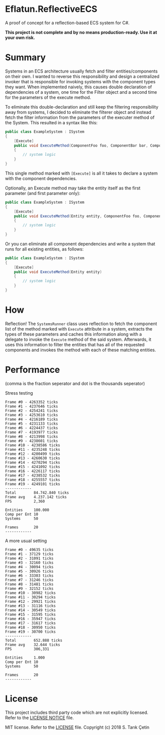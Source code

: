 # Eflatun.ReflectiveECS
A proof of concept for a reflection-based ECS system for C#.

**This project is not complete and by no means production-ready. Use it at your own risk.**

# Summary
Systems in an ECS architecture usually fetch and filter entities/components on their own. I wanted to reverse this responsibility and design a centralized invoker that is responsible for invoking systems with the component types they want. When implemented naively, this causes double declaration of dependencies of a system, one time for the Filter object and a second time for the parameters of the execute method.

To eliminate this double-declaration and still keep the filtering responsibility away from systems, I decided to eliminate the filterer object and instead fetch the filter information from the parameters of the executer method of the System. This resulted in a syntax like this:

```cs
public class ExampleSystem : ISystem
{
    [Execute]
    public void ExecuteMethod(ComponentFoo foo, ComponentBar bar, ComponentBaz baz)
    {
        // system logic
    }
}
```

This single method marked with `[Execute]` is all it takes to declare a system with the component dependencies.

Optionally, an Execute method may take the entity itself as the first parameter (and first parameter only):

```cs
public class ExampleSystem : ISystem
{
    [Execute]
    public void ExecuteMethod(Entity entity, ComponentFoo foo, ComponentBar bar, ComponentBaz baz)
    {
        // system logic
    }
}
```

Or you can eliminate all component dependencies and write a system that runs for all existing entities, as follows:

```cs
public class ExampleSystem : ISystem
{
    [Execute]
    public void ExecuteMethod(Entity entity)
    {
        // system logic
    }
}
```

# How
Reflection! The `SystemsRunner` class uses reflection to fetch the component list of the method marked with `Execute` attribute in a system, extracts the types of these parameters and caches this information along with a delegate to invoke the `Execute` method of the said system. Afterwards, it uses this information to filter the entities that has all of the requested components and invokes the method with each of these matching entities.

# Performance

(comma is the fraction seperator and dot is the thousands seperator)

Stress testing
```
Frame #0 - 4263352 ticks
Frame #1 - 4237646 ticks
Frame #2 - 4254241 ticks
Frame #3 - 4253610 ticks
Frame #4 - 4216189 ticks
Frame #5 - 4231133 ticks
Frame #6 - 4224437 ticks
Frame #7 - 4193977 ticks
Frame #8 - 4213998 ticks
Frame #9 - 4238601 ticks
Frame #10 - 4238586 ticks
Frame #11 - 4235248 ticks
Frame #12 - 4200499 ticks
Frame #13 - 4260630 ticks
Frame #14 - 4270294 ticks
Frame #15 - 4241092 ticks
Frame #16 - 4226117 ticks
Frame #17 - 4238532 ticks
Frame #18 - 4255557 ticks
Frame #19 - 4249101 ticks
------------
Total        84.742.840 ticks
Frame avg    4.237.142 ticks
FPS          2,360

Entities     100.000
Comp per Ent 10
Systems      50

Frames       20
------------
```


A more usual setting
```
Frame #0 - 49635 ticks
Frame #1 - 37129 ticks
Frame #2 - 31091 ticks
Frame #3 - 32160 ticks
Frame #4 - 30094 ticks
Frame #5 - 30926 ticks
Frame #6 - 33303 ticks
Frame #7 - 31246 ticks
Frame #8 - 31481 ticks
Frame #9 - 32152 ticks
Frame #10 - 30982 ticks
Frame #11 - 30294 ticks
Frame #12 - 29921 ticks
Frame #13 - 31116 ticks
Frame #14 - 30549 ticks
Frame #15 - 31595 ticks
Frame #16 - 35947 ticks
Frame #17 - 31617 ticks
Frame #18 - 30950 ticks
Frame #19 - 30700 ticks
------------
Total        652.888 ticks
Frame avg    32.644 ticks
FPS          306,331

Entities     1.000
Comp per Ent 10
Systems      50

Frames       20
------------
```

# License
This project includes third party code which are not explicitly licensed. Refer to the [LICENSE NOTICE](https://github.com/starikcetin/Eflatun.ReflectiveECS/blob/master/Eflatun.ReflectiveECS.Core/Optimization/FastInvoke/LICENSE%20NOTICE) file.

MIT license. Refer to the [LICENSE](https://github.com/starikcetin/Eflatun.ReflectiveECS/blob/master/LICENSE) file.
Copyright (c) 2018 S. Tarık Çetin
